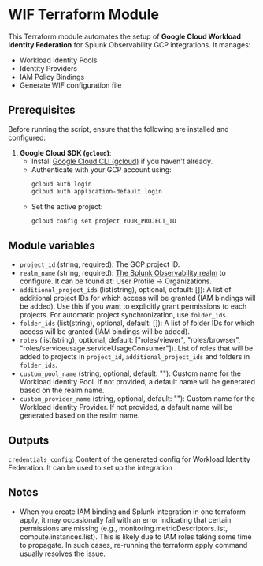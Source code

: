 # WIF Terraform Module

This Terraform module automates the setup of **Google Cloud Workload Identity Federation** for Splunk Observability GCP integrations. It manages:
- Workload Identity Pools
- Identity Providers
- IAM Policy Bindings
- Generate WIF configuration file

## Prerequisites

Before running the script, ensure that the following are installed and configured:

1. **Google Cloud SDK (`gcloud`)**:
    - Install [Google Cloud CLI (gcloud)](https://cloud.google.com/sdk/docs/install) if you haven't already.
    - Authenticate with your GCP account using:
      ```bash
      gcloud auth login
      gcloud auth application-default login
      ```
    - Set the active project:
      ```bash
      gcloud config set project YOUR_PROJECT_ID
      ```

## Module variables

- `project_id` (string, required): The GCP project ID.
- `realm_name` (string, required):  [The Splunk Observability realm](https://docs.splunk.com/observability/en/admin/references/organizations.html) to configure. It can be found at: User Profile -> Organizations.
- `additional_project_ids` (list(string), optional, default: []): A list of additional project IDs for which access will be granted (IAM bindings will be added). Use this if you want to explicitly grant permissions to each projects. For automatic project synchronization, use `folder_ids`.
- `folder_ids` (list(string), optional, default: []): A list of folder IDs for which access will be granted (IAM bindings will be added).
- `roles` (list(string), optional, default: ["roles/viewer", "roles/browser", "roles/serviceusage.serviceUsageConsumer"]). List of roles that will be added to projects in `project_id`, `additional_project_ids` and folders in `folder_ids`.
- `custom_pool_name` (string, optional, default: ""): Custom name for the Workload Identity Pool. If not provided, a default name will be generated based on the realm name.
- `custom_provider_name` (string, optional, default: ""): Custom name for the Workload Identity Provider. If not provided, a default name will be generated based on the realm name. 

## Outputs

`credentials_config`: Content of the generated config for Workload Identity Federation. It can be used to set up the integration

## Notes

- When you create IAM binding and Splunk integration in one terraform apply, it may occasionally fail with an error indicating that certain permissions are missing (e.g., monitoring.metricDescriptors.list, compute.instances.list). 
This is likely due to IAM roles taking some time to propagate. In such cases, re-running the terraform apply command usually resolves the issue.
